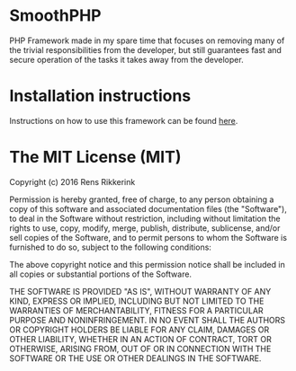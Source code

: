 # SmoothPHP
PHP Framework made in my spare time that focuses on removing many of the trivial responsibilities from the developer, but still guarantees fast and secure operation of the tasks it takes away from the developer.

# Installation instructions
Instructions on how to use this framework can be found [here](https://github.com/Ikkerens/SmoothPHP/wiki/Installation-(Unix-Linux)).

# The MIT License (MIT)

Copyright (c) 2016 Rens Rikkerink

Permission is hereby granted, free of charge, to any person obtaining a copy
of this software and associated documentation files (the "Software"), to deal
in the Software without restriction, including without limitation the rights
to use, copy, modify, merge, publish, distribute, sublicense, and/or sell
copies of the Software, and to permit persons to whom the Software is
furnished to do so, subject to the following conditions:

The above copyright notice and this permission notice shall be included in all
copies or substantial portions of the Software.

THE SOFTWARE IS PROVIDED "AS IS", WITHOUT WARRANTY OF ANY KIND, EXPRESS OR
IMPLIED, INCLUDING BUT NOT LIMITED TO THE WARRANTIES OF MERCHANTABILITY,
FITNESS FOR A PARTICULAR PURPOSE AND NONINFRINGEMENT. IN NO EVENT SHALL THE
AUTHORS OR COPYRIGHT HOLDERS BE LIABLE FOR ANY CLAIM, DAMAGES OR OTHER
LIABILITY, WHETHER IN AN ACTION OF CONTRACT, TORT OR OTHERWISE, ARISING FROM,
OUT OF OR IN CONNECTION WITH THE SOFTWARE OR THE USE OR OTHER DEALINGS IN THE
SOFTWARE.
